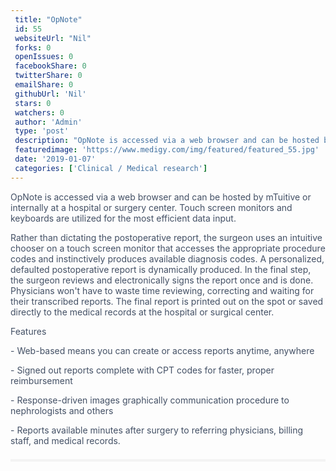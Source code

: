 ```yaml
--- 
 title: "OpNote" 
 id: 55  
 websiteUrl: "Nil" 
 forks: 0 
 openIssues: 0  
 facebookShare: 0  
 twitterShare: 0  
 emailShare: 0  
 githubUrl: 'Nil'
 stars: 0 
 watchers: 0 
 author: 'Admin' 
 type: 'post' 
 description: "OpNote is accessed via a web browser and can be hosted by mTuitive or internally at a hospital or surgery center Touch screen monitors and keyboards a"
 featuredimage: 'https://www.medigy.com/img/featured/featured_55.jpg' 
 date: '2019-01-07'
 categories: ['Clinical / Medical research']
---
```

<div data-reactid="39" style="color: rgb(67, 80, 101); font-family: "Open Sans", sans-serif; font-size: 16px;"><div data-reactid="40">OpNote is accessed via a web browser and can be hosted by mTuitive or internally at a hospital or surgery center. Touch screen monitors and keyboards are utilized for the most efficient data input.

Rather than dictating the postoperative report, the surgeon uses an intuitive chooser on a touch screen monitor that accesses the appropriate procedure codes and instinctively produces available diagnosis codes. A personalized, defaulted postoperative report is dynamically produced. In the final step, the surgeon reviews and electronically signs the report once and is done. Physicians won't have to waste time reviewing, correcting and waiting for their transcribed reports. The final report is printed out on the spot or saved directly to the medical records at the hospital or surgical center.

Features

\- Web-based means you can create or access reports anytime, anywhere

\- Signed out reports complete with CPT codes for faster, proper reimbursement

\- Response-driven images graphically communication procedure to nephrologists and others

\- Reports available minutes after surgery to referring physicians, billing staff, and medical records.

</div></div><div data-reactid="41" style="color: rgb(67, 80, 101); font-family: "Open Sans", sans-serif; font-size: 16px;"><div class="YMs_y" data-reactid="42" style="border-top: 4px solid rgb(243, 243, 243); padding-top: 1.5em; margin-top: 1.5em;"><div class="_3tpF_" data-reactid="43" style="width: 240px; display: inline-block; vertical-align: top; margin-bottom: 0px; padding: 0px 1em 0px 0px;"></div></div></div>